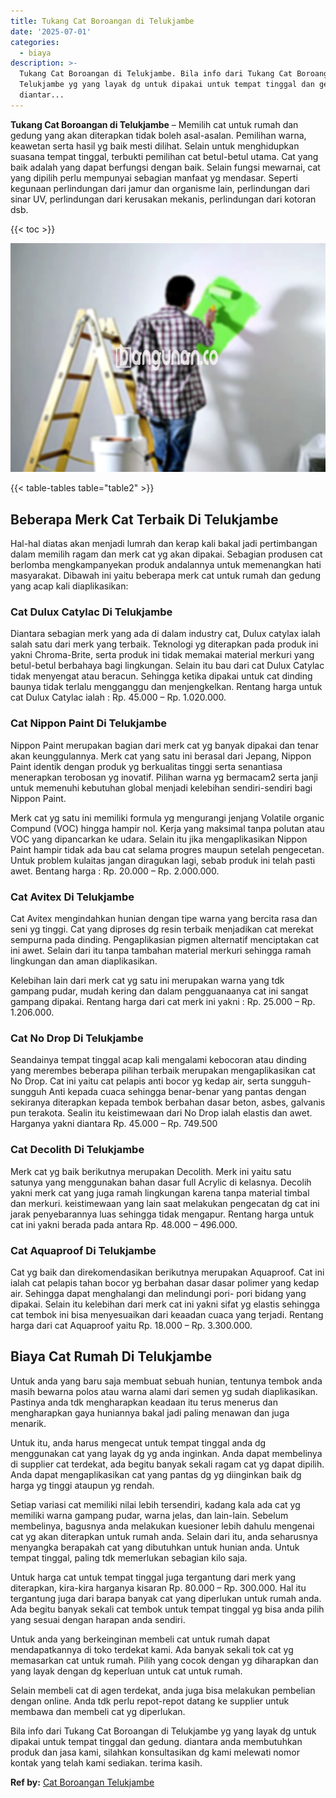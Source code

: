 ```yaml
---
title: Tukang Cat Boroangan di Telukjambe
date: '2025-07-01'
categories:
  - biaya
description: >-
  Tukang Cat Boroangan di Telukjambe. Bila info dari Tukang Cat Boroangan di
  Telukjambe yg yang layak dg untuk dipakai untuk tempat tinggal dan gedung.
  diantar...
---
```


**Tukang Cat Boroangan di Telukjambe** – Memilih cat untuk rumah dan gedung yang akan diterapkan tidak boleh asal-asalan. Pemilihan warna, keawetan serta hasil yg baik mesti dilihat. Selain untuk menghidupkan suasana tempat tinggal, terbukti pemilihan cat betul-betul utama. Cat yang baik adalah yang dapat berfungsi dengan baik. Selain fungsi mewarnai, cat yang dipilih perlu mempunyai sebagian manfaat yg mendasar. Seperti kegunaan perlindungan dari jamur dan organisme lain, perlindungan dari sinar UV, perlindungan dari kerusakan mekanis, perlindungan dari kotoran dsb.

{{< toc >}}

![](/images/jasa-cat-murah01.png)

{{< table-tables table="table2" >}}

## Beberapa Merk Cat Terbaik Di Telukjambe

Hal-hal diatas akan menjadi lumrah dan kerap kali bakal jadi pertimbangan dalam memilih ragam dan merk cat yg akan dipakai. Sebagian produsen cat berlomba mengkampanyekan produk andalannya untuk memenangkan hati masyarakat. Dibawah ini yaitu beberapa merk cat untuk rumah dan gedung yang acap kali diaplikasikan:

### Cat Dulux Catylac Di Telukjambe

Diantara sebagian merk yang ada di dalam industry cat, Dulux catylax ialah salah satu dari merk yang terbaik. Teknologi yg diterapkan pada produk ini yakni Chroma-Brite, serta produk ini tidak memakai material merkuri yang betul-betul berbahaya bagi lingkungan. Selain itu bau dari cat Dulux Catylac tidak menyengat atau beracun. Sehingga ketika dipakai untuk cat dinding baunya tidak terlalu mengganggu dan menjengkelkan. Rentang harga untuk cat Dulux Catylac ialah : Rp. 45.000 – Rp. 1.020.000.

### Cat Nippon Paint Di Telukjambe

Nippon Paint merupakan bagian dari merk cat yg banyak dipakai dan tenar akan keunggulannya. Merk cat yang satu ini berasal dari Jepang, Nippon Paint identik dengan produk yg berkualitas tinggi serta senantiasa menerapkan terobosan yg inovatif. Pilihan warna yg bermacam2 serta janji untuk memenuhi kebutuhan global menjadi kelebihan sendiri-sendiri bagi Nippon Paint.

Merk cat yg satu ini memiliki formula yg mengurangi jenjang Volatile organic Compund (VOC) hingga hampir nol. Kerja yang maksimal tanpa polutan atau VOC yang dipancarkan ke udara. Selain itu jika mengaplikasikan Nippon Paint hampir tidak ada bau cat selama progres maupun setelah pengecetan. Untuk problem kulaitas jangan diragukan lagi, sebab produk ini telah pasti awet. Bentang harga : Rp. 20.000 – Rp. 2.000.000.

### Cat Avitex Di Telukjambe

Cat Avitex mengindahkan hunian dengan tipe warna yang bercita rasa dan seni yg tinggi. Cat yang diproses dg resin terbaik menjadikan cat merekat sempurna pada dinding. Pengaplikasian pigmen alternatif menciptakan cat ini awet. Selain dari itu tanpa tambahan material merkuri sehingga ramah lingkungan dan aman diaplikasikan.

Kelebihan lain dari merk cat yg satu ini merupakan warna yang tdk gampang pudar, mudah kering dan dalam pengguanaanya cat ini sangat gampang dipakai. Rentang harga dari cat merk ini yakni : Rp. 25.000 – Rp. 1.206.000.

### Cat No Drop Di Telukjambe

Seandainya tempat tinggal acap kali mengalami kebocoran atau dinding yang merembes beberapa pilihan terbaik merupakan mengaplikasikan cat No Drop. Cat ini yaitu cat pelapis anti bocor yg kedap air, serta sungguh-sungguh Anti kepada cuaca sehingga benar-benar yang pantas dengan sekiranya diterapkan kepada tembok berbahan dasar beton, asbes, galvanis pun terakota. Sealin itu keistimewaan dari No Drop ialah elastis dan awet. Harganya yakni diantara Rp. 45.000 – Rp. 749.500

### Cat Decolith Di Telukjambe

Merk cat yg baik berikutnya merupakan Decolith. Merk ini yaitu satu satunya yang menggunakan bahan dasar full Acrylic di kelasnya. Decolih yakni merk cat yang juga ramah lingkungan karena tanpa material timbal dan merkuri. keistimewaan yang lain saat melakukan pengecatan dg cat ini jarak penyebarannya luas sehingga tidak mengapur. Rentang harga untuk cat ini yakni berada pada antara Rp. 48.000 – 496.000.

### Cat Aquaproof Di Telukjambe

Cat yg baik dan direkomendasikan berikutnya merupakan Aquaproof. Cat ini ialah cat pelapis tahan bocor yg berbahan dasar dasar polimer yang kedap air. Sehingga dapat menghalangi dan melindungi pori- pori bidang yang dipakai. Selain itu kelebihan dari merk cat ini yakni sifat yg elastis sehingga cat tembok ini bisa menyesuaikan dari keaadan cuaca yang terjadi. Rentang harga dari cat Aquaproof yaitu Rp. 18.000 – Rp. 3.300.000.

## Biaya Cat Rumah Di Telukjambe

Untuk anda yang baru saja membuat sebuah hunian, tentunya tembok anda masih bewarna polos atau warna alami dari semen yg sudah diaplikasikan. Pastinya anda tdk mengharapkan keadaan itu terus menerus dan mengharapkan gaya huniannya bakal jadi paling menawan dan juga menarik.

Untuk itu, anda harus mengecat untuk tempat tinggal anda dg menggunakan cat yang layak dg yg anda inginkan. Anda dapat membelinya di supplier cat terdekat, ada begitu banyak sekali ragam cat yg dapat dipilih. Anda dapat mengaplikasikan cat yang pantas dg yg diinginkan baik dg harga yg tinggi ataupun yg rendah.

Setiap variasi cat memiliki nilai lebih tersendiri, kadang kala ada cat yg memiliki warna gampang pudar, warna jelas, dan lain-lain. Sebelum membelinya, bagusnya anda melakukan kuesioner lebih dahulu mengenai cat yg akan diterapkan untuk rumah anda. Selain dari itu, anda seharusnya menyangka berapakah cat yang dibutuhkan untuk hunian anda. Untuk tempat tinggal, paling tdk memerlukan sebagian kilo saja.

Untuk harga cat untuk tempat tinggal juga tergantung dari merk yang diterapkan, kira-kira harganya kisaran Rp. 80.000 – Rp. 300.000. Hal itu tergantung juga dari barapa banyak cat yang diperlukan untuk rumah anda. Ada begitu banyak sekali cat tembok untuk tempat tinggal yg bisa anda pilih yang sesuai dengan harapan anda sendiri.

Untuk anda yang berkeinginan membeli cat untuk rumah dapat mendapatkannya di toko terdekat kami. Ada banyak sekali tok cat yg memasarkan cat untuk rumah. Pilih yang cocok dengan yg diharapkan dan yang layak dengan dg keperluan untuk cat untuk rumah.

Selain membeli cat di agen terdekat, anda juga bisa melakukan pembelian dengan online. Anda tdk perlu repot-repot datang ke supplier untuk membawa dan membeli cat yg diperlukan.

Bila info dari Tukang Cat Boroangan di Telukjambe yg yang layak dg untuk dipakai untuk tempat tinggal dan gedung. diantara anda membutuhkan produk dan jasa kami, silahkan konsultasikan dg kami melewati nomor kontak yang telah kami sediakan. terima kasih.

**Ref by:** [Cat Boroangan Telukjambe](https://id.wikipedia.org/wiki/Cat)
